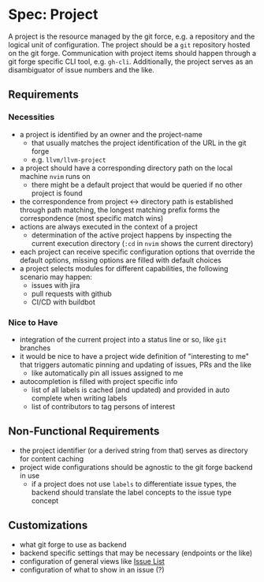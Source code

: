 # Spec: Project

A project is the resource managed by the git force, e.g. a repository and the logical unit of
configuration. The project should be a `git` repository hosted on the git forge. Communication with
project items should happen through a git forge specific CLI tool, e.g. `gh-cli`.
Additionally, the project serves as an disambiguator of issue numbers and the like.

## Requirements

### Necessities

- a project is identified by an owner and the project-name
    - that usually matches the project identification of the URL in the git forge
    - e.g. `llvm/llvm-project`
- a project should have a corresponding directory path on the local machine `nvim` runs on
    - there might be a default project that would be queried if no other project is found
- the correspondence from project <-> directory path is established through path matching, the
  longest matching prefix forms the correspondence (most specific match wins)
- actions are always executed in the context of a project
    - determination of the active project happens by inspecting the current execution directory
      (`:cd` in `nvim` shows the current directory)
- each project can receive specific configuration options that override the default options,
  missing options are filled with default choices
- a project selects modules for different capabilities, the following scenario may happen:
    - issues with jira
    - pull requests with github
    - CI/CD with buildbot

### Nice to Have

- integration of the current project into a status line or so, like `git` branches
- it would be nice to have a project wide definition of "interesting to me" that triggers
  automatic pinning and updating of issues, PRs and the like
    - like automatically pin all issues assigned to me
- autocompletion is filled with project specific info
    - list of all labels is cached (and updated) and provided in auto complete when writing labels
    - list of contributors to tag persons of interest

## Non-Functional Requirements

- the project identifier (or a derived string from that) serves as directory for content caching
- project wide configurations should be agnostic to the git forge backend in use
    - if a project does not use `labels` to differentiate issue types, the backend should translate
      the label concepts to the issue type concept

## Customizations

- what git forge to use as backend
- backend specific settings that may be necessary (endpoints or the like)
- configuration of general views like [Issue List](issue_list.md)
- configuration of what to show in an issue (?)
